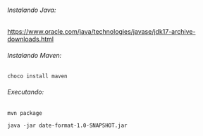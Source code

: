###### Instalando Java:
https://www.oracle.com/java/technologies/javase/jdk17-archive-downloads.html

###### Instalando Maven:
` choco install maven `

###### Executando:
` mvn package `

` java -jar date-format-1.0-SNAPSHOT.jar `
